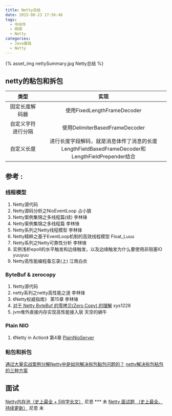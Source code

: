```yaml
---
title: Netty总结
date: 2015-08-23 17:56:48
tags:
  - 中间件
  - 网络
  - Netty
categories:
  - Java基础
  - Netty    
---
```


<p></p>
<!-- more -->

{% asset_img  nettySummary.jpg  Netty总结 %}


## netty的粘包和拆包
类型 |  实现
:-:|:-:
固定长度解码器  |   使用FixedLengthFrameDecoder
自定义字符进行分隔  |  使用DelimiterBasedFrameDecoder
自定义长度  |  进行长度字段解码，就是消息体传了消息的长度 <br> LengthFieldBasedFrameDecoder和LengthFieldPrepender结合

## 参考 :

### 线程模型

1. Netty源代码
2. Netty源码分析之NioEventLoop 占小狼
3. Netty案例集锦之多线程篇(续) 李林锋
4. Netty案例集锦之多线程篇 李林锋
5. Netty系列之Netty线程模型 李林锋
6. Netty精粹之基于EventLoop机制的高效线程模型 Float_Luuu
7. Netty系列之Netty可靠性分析 李林锋
8. 实例浅析epoll的水平触发和边缘触发，以及边缘触发为什么要使用非阻塞IO yuuyuu
9. Netty高性能编程备忘录(上) 江南白衣

### ByteBuf & zerocopy
1. Netty源代码
2. netty系列之netty高性能之道 李林锋
3. 《Netty权威指南》 第15章 李林锋
4. [对于 Netty ByteBuf 的零拷贝(Zero Copy) 的理解](https://www.cnblogs.com/xys1228/p/6088805.html)  xys1228
5. jvm堆外直接内存实现高性能接入层 天空的蜗牛

### Plain NIO
1. 《Netty in Action》 第4章 [PlainNioServer](https://github.com/www6v/netty-in-action-cn/blob/ChineseVersion/chapter4/src/main/java/nia/chapter4/PlainNioServer.java)

### 粘包和拆包
[通过大量实战案例分解Netty中是如何解决拆包黏包问题的？](https://baijiahao.baidu.com/s?id=1716387532053553497&wfr=spider&for=pc)
[netty解决拆包粘包的三种方案](https://blog.csdn.net/wwwzhouzy/article/details/119154039)

## 面试
[Netty内存池（史上最全 + 5W字长文）](https://www.cnblogs.com/crazymakercircle/p/16181994.html)  尼恩 *** 未
[Netty 面试题 （史上最全、持续更新）](https://www.cnblogs.com/crazymakercircle/p/13903625.html)  尼恩 未

